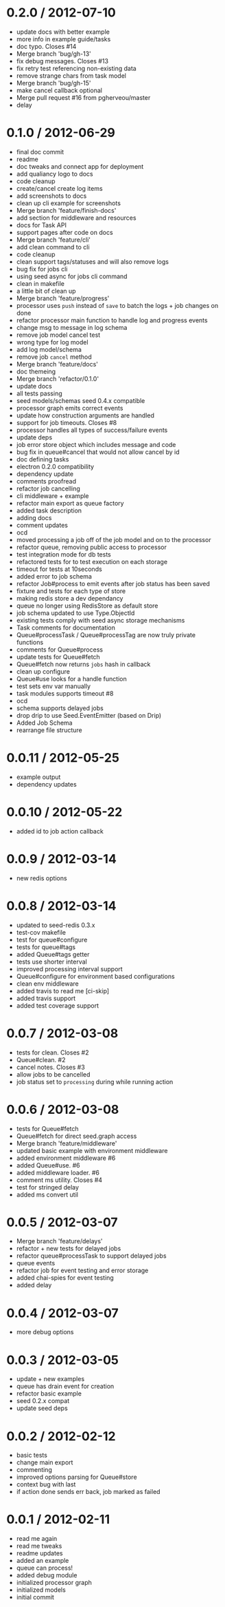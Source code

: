 
0.2.0 / 2012-07-10 
==================

  * update docs with better example
  * more info in example guide/tasks
  * doc typo. Closes #14
  * Merge branch 'bug/gh-13'
  * fix debug messages. Closes #13
  * fix retry test referencing non-existing data
  * remove strange chars from task model
  * Merge branch 'bug/gh-15'
  * make cancel callback optional
  * Merge pull request #16 from pgherveou/master
  * delay

0.1.0 / 2012-06-29 
==================

  * final doc commit
  * readme
  * doc tweaks and connect app for deployment
  * add qualiancy logo to docs
  * code cleanup
  * create/cancel create log items
  * add screenshots to docs
  * clean up cli example for screenshots
  * Merge branch 'feature/finish-docs'
  * add section for middleware and resources
  * docs for Task API
  * support pages after code on docs
  * Merge branch 'feature/cli'
  * add clean command to cli
  * code cleanup
  * clean support tags/statuses and will also remove logs
  * bug fix for jobs cli
  * using seed async for jobs cli command
  * clean in makefile
  * a little bit of clean up
  * Merge branch 'feature/progress'
  * processor uses `push` instead of `save` to batch the logs + job changes on done
  * refactor processor main function to handle log and progress events
  * change msg to message in log schema
  * remove job model cancel test
  * wrong type for log model
  * add log model/schema
  * remove job `cancel` method
  * Merge branch 'feature/docs'
  * doc themeing
  * Merge branch 'refactor/0.1.0'
  * update docs
  * all tests passing
  * seed models/schemas seed 0.4.x compatible
  * processor graph emits correct events
  * update how construction arguments are handled
  * support for job timeouts. Closes #8
  * processor handles all types of success/failure events
  * update deps
  * job error store object which includes message and code
  * bug fix in queue#cancel that would not allow cancel by id
  * doc defining tasks
  * electron 0.2.0 compatibility
  * dependency update
  * comments proofread
  * refactor job cancelling
  * cli middleware + example
  * refactor main export as queue factory
  * added task description
  * adding docs
  * comment updates
  * ocd
  * moved processing a job off of the job model and on to the processor
  * refactor queue, removing public access to processor
  * test integration mode for db tests
  * refactored tests for to test execution on each storage
  * timeout for tests at 10seconds
  * added error to job schema
  * refactor Job#process to emit events after job status has been saved
  * fixture and tests for each type of store
  * making redis store a dev dependancy
  * queue no longer using RedisStore as default store
  * job schema updated to use Type.ObjectId
  * existing tests comply with seed async storage mechanisms
  * Task comments for documentation
  * Queue#processTask / Queue#processTag are now truly private functions
  * comments for Queue#process
  * update tests for Queue#fetch
  * Queue#fetch now returns `jobs` hash in callback
  * clean up configure
  * Queue#use looks for a handle function
  * test sets env var manually
  * task modules supports timeout #8
  * ocd
  * schema supports delayed jobs
  * drop drip to use Seed.EventEmitter (based on Drip)
  * Added Job Schema
  * rearrange file structure

0.0.11 / 2012-05-25 
==================

  * example output
  * dependency updates

0.0.10 / 2012-05-22 
==================

  * added id to job action callback

0.0.9 / 2012-03-14 
==================

  * new redis options

0.0.8 / 2012-03-14 
==================

  * updated to seed-redis 0.3.x
  * test-cov makefile
  * test for queue#configure
  * tests for queue#tags
  * added Queue#tags getter
  * tests use shorter interval
  * improved processing interval support
  * Queue#configure for environment based configurations
  * clean env middleware
  * added travis to read me [ci-skip]
  * added travis support
  * added test coverage support

0.0.7 / 2012-03-08 
==================

  * tests for clean. Closes #2
  * Queue#clean. #2
  * cancel notes. Closes #3
  * allow jobs to be cancelled
  * job status set to `processing` during while running action

0.0.6 / 2012-03-08 
==================

  * tests for Queue#fetch
  * Queue#fetch for direct seed.graph access
  * Merge branch 'feature/middleware'
  * updated basic example with environment middleware
  * added environment middleware #6
  * added Queue#use. #6
  * added middleware loader. #6
  * comment ms utility. Closes #4
  * test for stringed delay
  * added ms convert util

0.0.5 / 2012-03-07 
==================

  * Merge branch 'feature/delays'
  * refactor + new tests for delayed jobs
  * refactor queue#processTask to support delayed jobs
  * queue events
  * refactor job for event testing and error storage
  * added chai-spies for event testing
  * added delay

0.0.4 / 2012-03-07 
==================

  * more debug options

0.0.3 / 2012-03-05 
==================

  * update + new examples
  * queue has drain event for creation
  * refactor basic example
  * seed 0.2.x compat
  * update seed deps

0.0.2 / 2012-02-12 
==================

  * basic tests
  * change main export
  * commenting
  * improved options parsing for Queue#store
  * context bug with last
  * if action done sends err back, job marked as failed

0.0.1 / 2012-02-11 
==================

  * read me again
  * read me tweaks
  * readme updates
  * added an example
  * queue can process!
  * added debug module
  * initialized processor graph
  * initialized models
  * initial commit
